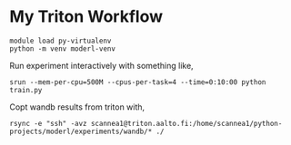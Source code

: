# My Triton Workflow

``` shell
module load py-virtualenv
python -m venv moderl-venv
```

Run experiment interactively with something like,
``` shell
srun --mem-per-cpu=500M --cpus-per-task=4 --time=0:10:00 python train.py
```

Copt wandb results from triton with,
``` shell
rsync -e "ssh" -avz scannea1@triton.aalto.fi:/home/scannea1/python-projects/moderl/experiments/wandb/* ./
```
